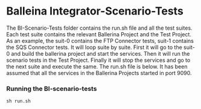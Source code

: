 # Balleina Integrator-Scenario-Tests

The BI-Scenario-Tests folder contains the run.sh file and all the test suites. Each test suite contains the relevant Ballerina Project and the Test Project. As an example, the suit-0 contains the FTP Connector tests, suit-1 contains the SQS Connector tests. It will loop suite by suite. First it will go to the suit-0 and build the ballerina project and start the services. Then it will run the scenario tests in the Test Project. Finally it will stop the services and go to the next suite and execute the same. The run.sh file is below. It has been assumed that all the services in the Ballerina Projects started in port 9090. 

### Running the BI-scenario-tests

```shell
sh run.sh
```
